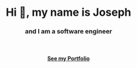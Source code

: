 <h1 align="center">Hi 👋, my name is Joseph</h1>
<h3 align="center">and I am a software engineer</h3>

<br>
<h4 align="center"><a href="https://josephmpo.me">See my Portfolio</a></h4>
